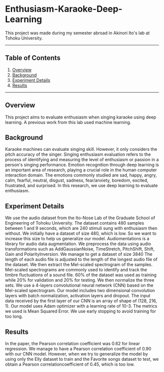 # Enthusiasm-Karaoke-Deep-Learning
This project was made during my semester abroad in Akinori Ito's lab at Tohoku University.

---

## Table of Contents

1. [Overview](#overview)
2. [Background](#background)
3. [Experiment Details](#experiment)
4. [Results](#results)


---

## Overview
This project aims to evaluate enthusiasm when singing karaoke using deep learning. A previous work from this lab used machine learning.

## Background
Karaoke machines can evaluate singing skill. However, it only considers the pitch accuracy of the singer. Singing enthusiasm evaluation refers to the process of identifying and measuring the level of enthusiasm or passion in a person's singing performance. Emotion recognition through deep learning is an important area of research, playing a crucial role in the human computer interaction domain. The emotions commonly studied are sad, happy, angry, calm, fearful, neutral, disgust, sadness, fear/anxiety, boredom, excited, frustrated, and surprised. In this research, we use deep learning to evaluate enthusiasm.

## Experiment Details
We use the audio dataset from the Ito-Nose Lab of the Graduate School of Engineering of Tohoku University. The dataset contains 480 samples between 1 and 9 seconds, which are 240 stimuli sung with enthusiasm then without.
We initially have a dataset of size 480, which is low. So we want to increase this size to help us generalize our model. Audiomentations is a library for audio data augmentation. We preprocess the data using audio transformations such as AddGaussianNoise, TimeStretch, PitchShift, Shift, Gain and PolarityInversion. We manage to get a dataset of size 3840
The length of each audio file is adjusted to the length of the longest audio file of the dataset.
We then extract the Mel-scaled spectrogram of the samples. Mel-scaled spectrograms are commonly used to identify and track the timbre fluctuations of a sound file. 
60% of the dataset was used as training while 20% for validation and 20% for testing.
We then normalize the three sets.
We use a 4-layers convolutional neural network (CNN) based on the Mel-scaled spectrogram. Our model includes two dimensional convolution layers with batch normalization, activation layers and dropout. The input data received by the first layer of our CNN is an array of shape of (128, 216, 1). 
Our model uses Adam optimizer with a learning rate of 10-3. The metrics we used is Mean Squared Error.
We use early stopping to avoid training for too long.

## Results
In the paper, the Pearson correlation coefficient was 0.62 for linear regression. We manage to have a Pearson correlation coefficient of 0.90 with our CNN model.
However, when we try to generalize the model by using only the Elly dataset to train and the Favorite songs dataset to test, we obtain a Pearson correlationcoefficient of 0.45, which is too low.




